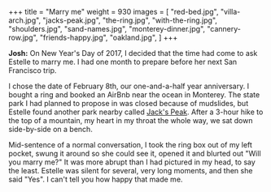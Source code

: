 +++
title = "Marry me"
weight = 930
images = [
  "red-bed.jpg",
  "villa-arch.jpg",
  "jacks-peak.jpg",
  "the-ring.jpg",
  "with-the-ring.jpg",
  "shoulders.jpg",
  "sand-names.jpg",
  "monterey-dinner.jpg",
  "cannery-row.jpg",
  "friends-happy.jpg",
  "oakland.jpg",
]
+++

**Josh:** On New Year's Day of 2017, I decided that the time had come to ask Estelle to marry me. I had one month to prepare before her next San Francisco trip.

I chose the date of February 8th, our one-and-a-half year anniversary. I bought a ring and booked an AirBnb near the ocean in Monterey. The state park I had planned to propose in was closed because of mudslides, but Estelle found another park nearby called [Jack's Peak](https://en.wikipedia.org/wiki/Jacks_Peak_Park). After a 3-hour hike to the top of a mountain, my heart in my throat the whole way, we sat down side-by-side on a bench.

Mid-sentence of a normal conversation, I took the ring box out of my left pocket, swung it around so she could see it, opened it and blurted out "Will you marry me?" It was more abrupt than I had pictured in my head, to say the least. Estelle was silent for several, very long moments, and then she said "Yes". I can't tell you how happy that made me.
